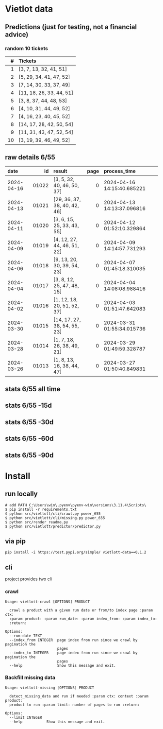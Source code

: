 # Vietlot data
## Predictions (just for testing, not a financial advice)
### random 10 tickets
|   # | Tickets                  |
|----:|:-------------------------|
|   1 | [3, 7, 13, 32, 41, 51]   |
|   2 | [5, 29, 34, 41, 47, 52]  |
|   3 | [7, 14, 30, 33, 37, 49]  |
|   4 | [11, 18, 26, 33, 44, 51] |
|   5 | [3, 8, 37, 44, 48, 53]   |
|   6 | [4, 10, 31, 44, 49, 52]  |
|   7 | [4, 16, 23, 40, 45, 52]  |
|   8 | [14, 17, 28, 42, 50, 54] |
|   9 | [11, 31, 43, 47, 52, 54] |
|  10 | [3, 19, 39, 46, 49, 52]  |

## raw details 6/55
| date       |    id | result                       |   page | process_time               |
|:-----------|------:|:-----------------------------|-------:|:---------------------------|
| 2024-04-16 | 01022 | [3, 5, 32, 40, 46, 50, 37]   |      0 | 2024-04-16 14:15:40.685221 |
| 2024-04-13 | 01021 | [29, 36, 37, 38, 40, 42, 46] |      0 | 2024-04-13 14:13:37.096816 |
| 2024-04-11 | 01020 | [3, 6, 15, 25, 33, 43, 55]   |      0 | 2024-04-12 01:52:10.329864 |
| 2024-04-09 | 01019 | [4, 12, 27, 44, 46, 51, 22]  |      0 | 2024-04-09 14:14:57.731293 |
| 2024-04-06 | 01018 | [9, 13, 20, 30, 39, 54, 23]  |      0 | 2024-04-07 01:45:18.310035 |
| 2024-04-04 | 01017 | [3, 8, 12, 25, 47, 48, 15]   |      0 | 2024-04-04 14:08:08.988416 |
| 2024-04-02 | 01016 | [1, 12, 18, 20, 51, 52, 37]  |      0 | 2024-04-03 01:51:47.642083 |
| 2024-03-30 | 01015 | [14, 17, 27, 38, 54, 55, 23] |      0 | 2024-03-31 01:55:34.015736 |
| 2024-03-28 | 01014 | [1, 7, 18, 26, 38, 49, 21]   |      0 | 2024-03-29 01:49:59.328787 |
| 2024-03-26 | 01013 | [1, 8, 13, 16, 38, 44, 47]   |      0 | 2024-03-27 01:50:40.849831 |
## stats 6/55 all time
## stats 6/55 -15d
## stats 6/55 -30d
## stats 6/55 -60d
## stats 6/55 -90d

# Install
 
## run locally

```shell
# add PATH C:\Users\win\.pyenv\pyenv-win\versions\3.11.4\Scripts\
$ pip install -r requirements.txt
$ python src/vietlott/cli/crawl.py power_655
$ python src/vietlott/cli/missing.py power_655
$ python src/render_readme.py
$ python src/vietlott/predictor/predictor.py
```
 
## via pip

```shell
pip install -i https://test.pypi.org/simple/ vietlott-data==0.1.2
```

## cli
project provides two cli

### crawl
```shell
Usage: vietlott-crawl [OPTIONS] PRODUCT

  crawl a product with a given run date or from/to index page :param ctx:
  :param product: :param run_date: :param index_from: :param index_to:
  :return:

Options:
  --run-date TEXT
  --index_from INTEGER  page index from run since we crawl by pagination the
                        pages
  --index_to INTEGER    page index from run since we crawl by pagination the
                        pages
  --help                Show this message and exit.
```

### Backfill missing data

```shell
Usage: vietlott-missing [OPTIONS] PRODUCT

  detect_missing_data and run if needed :param ctx: context :param product:
  product to run :param limit: number of pages to run :return:

Options:
  --limit INTEGER
  --help           Show this message and exit.
```


